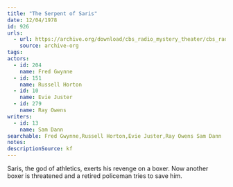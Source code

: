```yaml
---
title: "The Serpent of Saris"
date: 12/04/1978
id: 926
urls: 
  - url: https://archive.org/download/cbs_radio_mystery_theater/cbs_radio_mystery_theater-0901-0950.zip/cbs_radio_mystery_theater-0901-0950%2Fcbsrmt_0926_the_serpent_of_saris.mp3
    source: archive-org
tags: 
actors:  
  - id: 204
    name: Fred Gwynne  
  - id: 151
    name: Russell Horton  
  - id: 10
    name: Evie Juster  
  - id: 279
    name: Ray Owens
writers:  
  - id: 13
    name: Sam Dann
searchable: Fred Gwynne,Russell Horton,Evie Juster,Ray Owens Sam Dann
notes: 
descriptionSource: kf
---
```

Saris, the god of athletics, exerts his revenge on a boxer. Now another boxer is threatened and a retired policeman tries to save him.